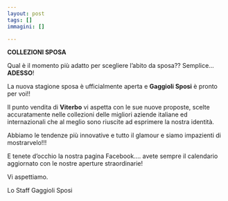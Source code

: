 ```yaml
---
layout: post
tags: []
immagini: []

---
```

**COLLEZIONI SPOSA**

Qual è il momento più adatto per scegliere l’abito da sposa?? Semplice…**ADESSO**!

La nuova stagione sposa è ufficialmente aperta e **Gaggioli Sposi** è pronto per voi!!

Il punto vendita di **Viterbo** vi aspetta con le sue nuove proposte, scelte accuratamente nelle collezioni delle migliori aziende italiane ed internazionali che al meglio sono riuscite ad esprimere la nostra identità.

Abbiamo le tendenze più innovative e tutto il glamour e siamo impazienti di mostrarvelo!!!

E tenete d’occhio la nostra pagina Facebook…. avete sempre il calendario aggiornato con le nostre aperture straordinarie!

Vi aspettiamo.

Lo Staff Gaggioli Sposi